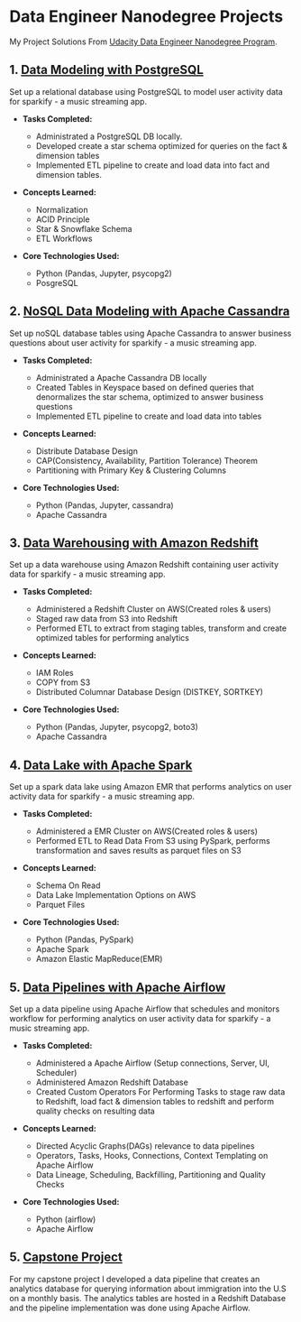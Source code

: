 # Data Engineer Nanodegree Projects
My Project Solutions From [Udacity Data Engineer Nanodegree Program](https://www.udacity.com/course/data-engineer-nanodegree--nd027).

## 1. [Data Modeling with PostgreSQL](https://github.com/kudeh/udacity-dend-projects/tree/master/sparkify_data_model_postgres)
Set up a relational database using PostgreSQL to model user activity data for sparkify - a music streaming app.

* **Tasks Completed:**
    * Administrated a PostgreSQL DB locally.
    * Developed create a star schema optimized for queries on the fact & dimension tables
    * Implemented ETL pipeline to create and load data into fact and dimension tables.

* **Concepts Learned:**
    * Normalization
    * ACID Principle
    * Star & Snowflake Schema
    * ETL Workflows

* **Core Technologies Used:**
    * Python (Pandas, Jupyter, psycopg2)
    * PosgreSQL

## 2. [NoSQL Data Modeling with Apache Cassandra](https://github.com/kudeh/udacity-dend-projects/tree/master/sparkify_data_model_cassandra)
Set up noSQL database tables using Apache Cassandra to answer business questions about user activity for sparkify - a music streaming app.

* **Tasks Completed:**
    * Administrated a Apache Cassandra DB locally
    * Created Tables in Keyspace based on defined queries that denormalizes the star schema, optimized to answer business questions
    * Implemented ETL pipeline to create and load data into tables

* **Concepts Learned:**
    * Distribute Database Design
    * CAP(Consistency, Availability, Partition Tolerance) Theorem
    * Partitioning with Primary Key & Clustering Columns

* **Core Technologies Used:**
    * Python (Pandas, Jupyter, cassandra)
    * Apache Cassandra

## 3. [Data Warehousing with Amazon Redshift](https://github.com/kudeh/udacity-dend-projects/tree/master/sparkify_data_warehouse_redshift)
Set up a data warehouse using Amazon Redshift containing user activity data for sparkify - a music streaming app.

* **Tasks Completed:**
    * Administered a Redshift Cluster on AWS(Created roles & users)
    * Staged raw data from S3 into Redshift
    * Performed ETL to extract from staging tables, transform and create optimized tables for performing analytics

* **Concepts Learned:**
    * IAM Roles
    * COPY from S3
    * Distributed Columnar Database Design (DISTKEY, SORTKEY)

* **Core Technologies Used:**
    * Python (Pandas, Jupyter, psycopg2, boto3)
    * Apache Cassandra

## 4. [Data Lake with Apache Spark](https://github.com/kudeh/udacity-dend-projects/tree/master/sparkify_data_lake_spark)
Set up a spark data lake using Amazon EMR that performs analytics on user activity data for sparkify - a music streaming app.

* **Tasks Completed:**
    * Administered a EMR Cluster on AWS(Created roles & users)
    * Performed ETL to Read Data From S3 using PySpark, performs transformation and saves results as parquet files on S3

* **Concepts Learned:**
    * Schema On Read
    * Data Lake Implementation Options on AWS
    * Parquet Files

* **Core Technologies Used:**
    * Python (Pandas, PySpark)
    * Apache Spark
    * Amazon Elastic MapReduce(EMR)

## 5. [Data Pipelines with Apache Airflow](https://github.com/kudeh/udacity-dend-projects/tree/master/sparkify_data_pipeline_airflow)
Set up a data pipeline using Apache Airflow that schedules and monitors workflow for performing analytics on user activity data for sparkify - a music streaming app.

* **Tasks Completed:**
    * Administered a Apache Airflow (Setup connections, Server, UI, Scheduler)
    * Administered Amazon Redshift Database
    * Created Custom Operators For Performing Tasks to stage raw data to Redshift, load fact & dimension tables to redshift and perform quality checks on resulting data

* **Concepts Learned:**
    * Directed Acyclic Graphs(DAGs) relevance to data pipelines
    * Operators, Tasks, Hooks, Connections, Context Templating on Apache Airflow
    * Data Lineage, Scheduling, Backfilling, Partitioning and Quality Checks

* **Core Technologies Used:**
    * Python (airflow)
    * Apache Airflow


## 5. [Capstone Project](https://github.com/kudeh/udacity-dend-capstone)
For my capstone project I developed a data pipeline that creates an analytics database for querying information about immigration into the U.S on a monthly basis. The analytics tables are hosted in a Redshift Database and the pipeline implementation was done using Apache Airflow.